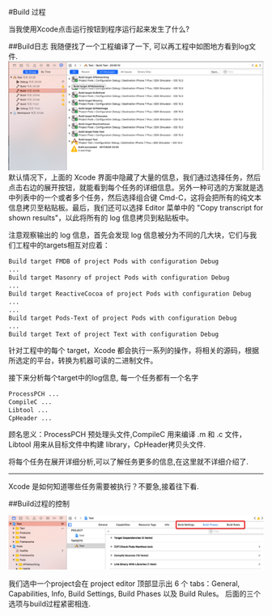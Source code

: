 #Build 过程

当我使用Xcode点击运行按钮到程序运行起来发生了什么?

##Build日志
我随便找了一个工程编译了一下, 可以再工程中如图地方看到log文件.
![](https://github.com/leeyii/Learning-notes/blob/master/notes/build%E8%BF%87%E7%A8%8B/image/Snip20170830_2.png)
默认情况下，上面的 Xcode 界面中隐藏了大量的信息，我们通过选择任务，然后点击右边的展开按钮，就能看到每个任务的详细信息。另外一种可选的方案就是选中列表中的一个或者多个任务，然后选择组合键 Cmd-C，这将会把所有的纯文本信息拷贝至粘贴板。最后，我们还可以选择 Editor 菜单中的 "Copy transcript for shown results"，以此将所有的 log 信息拷贝到粘贴板中。

注意观察输出的 log 信息，首先会发现 log 信息被分为不同的几大块，它们与我们工程中的targets相互对应着：

	Build target FMDB of project Pods with configuration Debug
	...
	Build target Masonry of project Pods with configuration Debug
	...
	Build target ReactiveCocoa of project Pods with configuration Debug
	...
	...
	Build target Pods-Text of project Pods with configuration Debug
	...
	Build target Text of project Text with configuration Debug
	
针对工程中的每个 target，Xcode 都会执行一系列的操作，将相关的源码，根据所选定的平台，转换为机器可读的二进制文件。

接下来分析每个target中的log信息, 每一个任务都有一个名字

	ProcessPCH ...
	CompileC ...
	Libtool ...
	CpHeader ...

顾名思义：ProcessPCH 预处理头文件,CompileC 用来编译 .m 和 .c 文件，Libtool 用来从目标文件中构建 library，CpHeader拷贝头文件.

将每个任务在展开详细分析,可以了解任务更多的信息,在这里就不详细介绍了.

---

Xcode 是如何知道哪些任务需要被执行？不要急,接着往下看.

##Build过程的控制


![](https://github.com/leeyii/Learning-notes/blob/master/notes/build%E8%BF%87%E7%A8%8B/image/Snip20170831_3.png)

我们选中一个project会在 project editor 顶部显示出 6 个 tabs：General, Capabilities, Info, Build Settings, Build Phases 以及 Build Rules。
后面的三个选项与build过程紧密相连.
